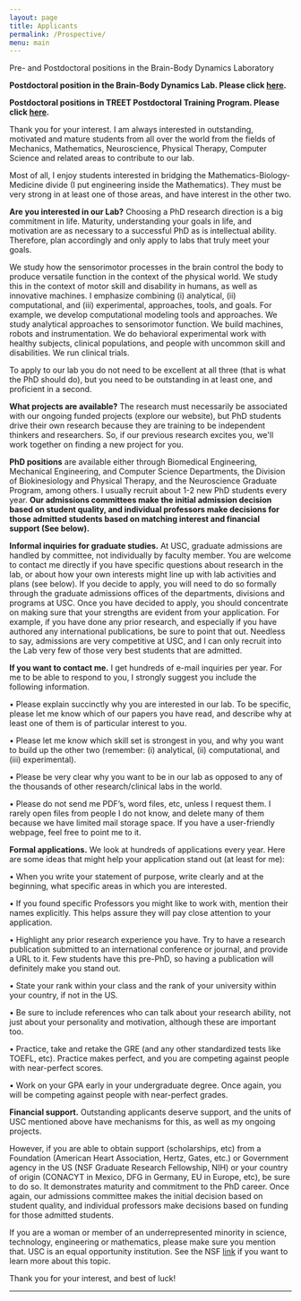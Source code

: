 ```yaml
---
layout: page
title: Applicants
permalink: /Prospective/
menu: main
---
```


Pre- and Postdoctoral positions in the Brain-Body Dynamics Laboratory

<b>Postdoctoral position in the Brain-Body Dynamics Lab. Please click <a href="https://usc-bbdl.github.io/Positions">here</a>.</b>

<b>Postdoctoral positions in TREET Postdoctoral Training Program. Please click <a href="http://chan.usc.edu/">here</a>.</b>


Thank you for your interest. I am always interested in outstanding, motivated and mature students from all over the world from the fields of Mechanics, Mathematics, Neuroscience, Physical Therapy, Computer Science and related areas to contribute to our lab.

Most of all, I enjoy students interested in bridging the Mathematics-Biology-Medicine divide (I put engineering inside the Mathematics). They must be very strong in at least one of those areas, and have interest in the other two.

<b>Are you interested in our Lab?</b> Choosing a PhD research direction is a big commitment in life. Maturity, understanding your goals in life, and motivation are as necessary to a successful PhD as is intellectual ability. Therefore, plan accordingly and only apply to labs that truly meet your goals.

We study how the sensorimotor processes in the brain control the body to produce versatile function in the context of the physical world. We study this in the context of motor skill and disability in humans, as well as innovative machines. I emphasize combining (i) analytical, (ii) computational, and (iii) experimental, approaches, tools, and goals. For example, we develop computational modeling tools and approaches. We study analytical approaches to sensorimotor function. We build machines, robots and instrumentation. We do behavioral experimental work with healthy subjects, clinical populations, and people with uncommon skill and disabilities. We run clinical trials.

To apply to our lab you do not need to be excellent at all three (that is what the PhD should do), but you need to be outstanding in at least one, and proficient in a second.

<b>What projects are available?</b> The research must necessarily be associated with our ongoing funded projects (explore our website), but PhD students drive their own research because they are training to be independent thinkers and researchers. So, if our previous research excites you, we'll work together on finding a new project for you.

<b>PhD positions</b> are available either through Biomedical Engineering, Mechanical Engineering, and Computer Science Departments, the Division of Biokinesiology and Physical Therapy, and the Neuroscience Graduate Program, among others. I usually recruit about 1-2 new PhD students every year. <b>Our admissions committees make the initial admission decision based on student quality, and individual professors make decisions for those admitted students based on matching interest and financial support (See below).</b>

<b>Informal inquiries for graduate studies.</b> At USC, graduate admissions are handled by committee, not individually by faculty member. You are welcome to contact me directly if you have specific questions about research in the lab, or about how your own interests might line up with lab activities and plans (see below). If you decide to apply, you will need to do so formally through the graduate admissions offices of the departments, divisions and programs at USC. Once you have decided to apply, you should concentrate on making sure that your strengths are evident from your application. For example, if you have done any prior research, and especially if you have authored any international publications, be sure to point that out. Needless to say, admissions are very competitive at USC, and I can only recruit into the Lab very few of those very best students that are admitted.

<b>If you want to contact me.</b> I get hundreds of e-mail inquiries per year. For me to be able to respond to you, I strongly suggest you include the following information. 

•	Please explain succinctly why you are interested in our lab. To be specific, please let me know which of our papers you have read, and describe why at least one of them is of particular interest to you. 

•	Please let me know which skill set is strongest in you, and why you want to build up the other two (remember: (i) analytical, (ii) computational, and (iii) experimental). 

•	Please be very clear why you want to be in our lab as opposed to any of the thousands of other research/clinical labs in the world. 

•	Please do not send me PDF’s, word files, etc, unless I request them. I rarely open files from people I do not know, and delete many of them because we have limited mail storage space. If you have a user-friendly webpage, feel free to point me to it. 

<b>Formal applications.</b> We look at hundreds of applications every year. Here are some ideas that might help your application stand out (at least for me): 

•	When you write your statement of purpose, write clearly and at the beginning, what specific areas in which you are interested. 

•	If you found specific Professors you might like to work with, mention their names explicitly. This helps assure they will pay close attention to your application. 

•	Highlight any prior research experience you have. Try to have a research publication submitted to an international conference or journal, and provide a URL to it. Few students have this pre-PhD, so having a publication will definitely make you stand out. 

•	State your rank within your class and the rank of your university within your country, if not in the US. 

•	Be sure to include references who can talk about your research ability, not just about your personality and motivation, although these are important too. 

•	Practice, take and retake the GRE (and any other standardized tests like TOEFL, etc). Practice makes perfect, and you are competing against people with near-perfect scores. 

•	Work on your GPA early in your undergraduate degree. Once again, you will be competing against people with near-perfect grades. 

<b>Financial support.</b> Outstanding applicants deserve support, and the units of USC mentioned above have mechanisms for this, as well as my ongoing projects.

However, if you are able to obtain support (scholarships, etc) from a Foundation (American Heart Association, Hertz, Gates, etc.) or Government agency in the US (NSF Graduate Research Fellowship, NIH) or your country of origin (CONACYT in Mexico, DFG in Germany, EU in Europe, etc), be sure to do so. It demonstrates maturity and commitment to the PhD career. Once again, our admissions committee makes the initial decision based on student quality, and individual professors make decisions based on funding for those admitted students.

If you are a woman or member of an underrepresented minority in science, technology, engineering or mathematics, please make sure you mention that. USC is an equal opportunity institution. See the NSF <a href="https://www.nsf.gov/news/news_summ.jsp?cntn_id=116094">link</a> if you want to learn more about this topic.

Thank you for your interest, and best of luck!



-------------------------------------------
